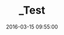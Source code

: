 ---
layout: lab-single.hbs
title: _Test
date: 2016-03-15 09:55:00
description: ...
#image: https://farm9.staticflickr.com/8642/16033905010_1e69c2393b_b.jpg
#thumb: https://farm9.staticflickr.com/8642/16033905010_1e69c2393b.jpg
---